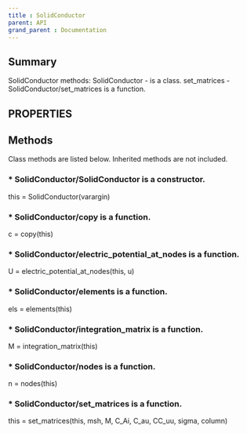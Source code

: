 ```yaml
---
title : SolidConductor
parent: API
grand_parent : Documentation
---
```

## Summary
SolidConductor methods:
SolidConductor - is a class.
set_matrices - SolidConductor/set_matrices is a function.
## PROPERTIES
## Methods
Class methods are listed below. Inherited methods are not included.
### * SolidConductor/SolidConductor is a constructor.
this = SolidConductor(varargin)

### * SolidConductor/copy is a function.
c = copy(this)

### * SolidConductor/electric_potential_at_nodes is a function.
U = electric_potential_at_nodes(this, u)

### * SolidConductor/elements is a function.
els = elements(this)

### * SolidConductor/integration_matrix is a function.
M = integration_matrix(this)

### * SolidConductor/nodes is a function.
n = nodes(this)

### * SolidConductor/set_matrices is a function.
this = set_matrices(this, msh, M, C_Ai, C_au, CC_uu, sigma, column)

